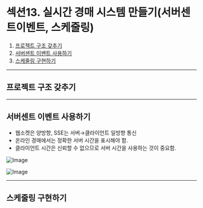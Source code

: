 # 섹션13. 실시간 경매 시스템 만들기(서버센트이벤트, 스케줄링)

1. [프로젝트 구조 갖추기](#프로젝트-구조-갖추기)
2. [서버센트 이벤트 사용하기](#서버센트-이벤트-사용하기)
3. [스케줄링 구현하기](#스케줄링-구현하기)

---

## 프로젝트 구조 갖추기

---

## 서버센트 이벤트 사용하기

- 웹소켓은 양방향, SSE는 서버→클라이언트 일방향 통신
- 온라인 경매에서는 정확한 서버 시간을 표시해야 함.
- 클라이언트 시간은 신뢰할 수 없으므로 서버 시간을 사용하는 것이 중요함.

![Image](https://github.com/user-attachments/assets/ea9f10fa-7f6f-4221-9dca-188be117dcfd)

![Image](https://github.com/user-attachments/assets/bfbf766b-0eb2-46f5-ba1a-b7a9d158ada7)

---

## 스케줄링 구현하기
